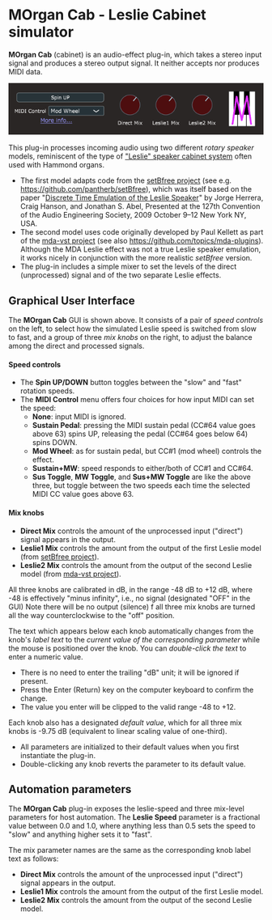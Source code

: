 # MOrgan Cab - Leslie Cabinet simulator

**MOrgan Cab** (cabinet) is an audio-effect plug-in, which takes a stereo input signal and produces a stereo output signal. It neither accepts nor produces MIDI data.

![](img/morgan-cab.png)

This plug-in processes incoming audio using two different *rotary speaker* models, reminiscent of the type of ["Leslie" speaker cabinet system](https://en.wikipedia.org/wiki/Leslie_speaker) often used with Hammond organs.

- The first model adapts code from the [setBfree project](https://setbfree.org/) (see e.g. https://github.com/pantherb/setBfree), which was itself based on the paper "[Discrete Time Emulation of the Leslie Speaker](https://www.aes.org/e-lib/browse.cfm?elib=15120)" by Jorge Herrera, Craig Hanson, and Jonathan S. Abel, Presented at the 127th Convention of the Audio Engineering Society, 2009 October 9–12 New York NY, USA.
- The second model uses code originally developed by Paul Kellett as part of the [mda-vst project](http://mda.smartelectronix.com/) (see also https://github.com/topics/mda-plugins). Although the MDA Leslie effect was not a true Leslie speaker emulation, it works nicely in conjunction with the more realistic *setBfree* version.
- The plug-in includes a simple mixer to set the levels of the direct (unprocessed) signal and of the two separate Leslie effects.

## Graphical User Interface

The **MOrgan Cab** GUI is shown above. It consists of a pair of *speed controls* on the left, to select how the simulated Leslie speed is switched from slow to fast, and a group of three *mix knobs* on the right, to adjust the balance among the direct and processed signals.

#### Speed controls

- The **Spin UP/DOWN** button toggles between the "slow" and "fast" rotation speeds.
- The **MIDI Control** menu offers four choices for how input MIDI can set the speed:
  - **None**: input MIDI is ignored.
  - **Sustain Pedal**: pressing the MIDI sustain pedal (CC#64 value goes above 63) spins UP, releasing the pedal (CC#64 goes below 64) spins DOWN.
  - **Mod Wheel**: as for sustain pedal, but CC#1 (mod wheel) controls the effect.
  - **Sustain+MW**: speed responds to either/both of CC#1 and CC#64.
  - **Sus Toggle**, **MW Toggle**, and **Sus+MW Toggle** are like the above three, but toggle between the two speeds each time the selected MIDI CC value goes above 63.

#### Mix knobs

- **Direct Mix** controls the amount of the unprocessed input ("direct") signal appears in the output.
- **Leslie1 Mix** controls the amount from the output of the first Leslie model (from [setBfree project](https://setbfree.org/)).
- **Leslie2 Mix** controls the amount from the output of the second Leslie model (from  [mda-vst project](http://mda.smartelectronix.com/)).

All three knobs are calibrated in dB, in the range -48 dB to +12 dB, where -48 is effectively "minus infinity", i.e., no signal (designated "OFF" in the GUI) Note there will be no output (silence) f all three mix knobs are turned all the way counterclockwise to the "off" position.

The text which appears below each knob automatically changes from the knob's *label text* to the *current value of the corresponding parameter* while the mouse is positioned over the knob. You can *double-click the text* to enter a numeric value.

- There is no need to enter the trailing "dB" unit; it will be ignored if present.
- Press the Enter (Return) key on the computer keyboard to confirm the change.
- The value you enter will be clipped to the valid range -48 to +12.

Each knob also has a designated *default value*, which for all three mix knobs is -9.75 dB (equivalent to linear scaling value of one-third).

- All parameters are initialized to their default values when you first instantiate the plug-in.
- Double-clicking any knob reverts the parameter to its default value.

## Automation parameters

The **MOrgan Cab** plug-in exposes the leslie-speed and three mix-level parameters for host automation. The **Leslie Speed** parameter is a fractional value between 0.0 and 1.0, where anything less than 0.5 sets the speed to "slow" and anything higher sets it to "fast".

The mix parameter names are the same as the corresponding knob label text as follows:

- **Direct Mix** controls the amount of the unprocessed input ("direct") signal appears in the output.
- **Leslie1 Mix** controls the amount from the output of the first Leslie model.
- **Leslie2 Mix** controls the amount from the output of the second Leslie model.






